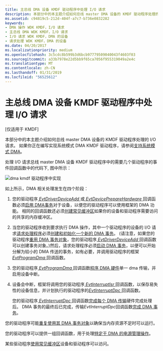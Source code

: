 ```yaml
---
title: 主总线 DMA 设备 KMDF 驱动程序中处理 I/O 请求
description: 本部分中的本主题介绍如何总线 master DMA 设备的 KMDF 驱动程序处理的 I/O 请求。 如果你正在编写实现系统模式 DMA KMDF 驱动程序，请参阅支持系统模式 DMA。
ms.assetid: c94819c5-212d-404f-a7c7-b736e0832282
keywords:
- DMA 操作 WDK KMDF，I/O 请求
- 主总线 DMA WDK KMDF，I/O 请求
- I/O 请求 WDK KMDF，DMA 的设备
- 请求处理 WDK KMDF，DMA 的设备
ms.date: 04/20/2017
ms.localizationpriority: medium
ms.openlocfilehash: 3c5cdc8b599b3d6bcb97779509040043f4603f03
ms.sourcegitcommit: a33b7978e22d5bb9f65ca7056f955319049a2e4c
ms.translationtype: MT
ms.contentlocale: zh-CN
ms.lasthandoff: 01/31/2019
ms.locfileid: "56525612"
---
```

# <a name="handling-io-requests-in-a-kmdf-driver-for-a-bus-master-dma-device"></a>主总线 DMA 设备 KMDF 驱动程序中处理 I/O 请求


\[仅适用于 KMDF\]

本部分中的本主题介绍如何总线 master DMA 设备的 KMDF 驱动程序处理的 I/O 请求。 如果你正在编写实现系统模式 DMA KMDF 驱动程序，请参阅[支持系统模式 DMA](supporting-system-mode-dma.md)。




处理 I/O 请求总线 master DMA 设备 KMDF 驱动程序中的需要几个驱动程序的事件回调函数中的代码下, 图中所示：

![dma kmdf 驱动程序中实现](images/dma-implementation-in-kmdf.png)

如上所示，DMA 相关处理发生在四个阶段：

1.  您的驱动程序[ *EvtDriverDeviceAdd* ](https://msdn.microsoft.com/library/windows/hardware/ff541693)或[ *EvtDevicePrepareHardware* ](https://msdn.microsoft.com/library/windows/hardware/ff540880)回调函数必须[启用 DMA事务](enabling-dma-transactions.md)对于设备，以便您的驱动程序可以使用框架的 DMA 功能。 相同的回调函数还必须[创建常见缓冲区](using-common-buffers.md)如果你的设备和驱动程序需要访问的共享的内存缓冲区。

2.  当您的驱动程序收到要求执行 DMA 操作，其中一个驱动程序的设备的 I/O 请求[请求处理程序](request-handlers.md)必须[创建和初始化一个新的 DMA 事务](creating-and-initializing-a-dma-transaction.md)。 (请注意，如果您的驱动程序[重用 DMA 事务对象](reusing-dma-transaction-objects.md)，您的驱动程序[ *EvtDriverDeviceAdd* ](https://msdn.microsoft.com/library/windows/hardware/ff541693)回调函数可以创建事务对象。)然后，请求处理程序必须[启动 DMA 事务](starting-a-dma-transaction.md)，以便可以开始分解为较小的 DMA 传送的事务，如有必要，并调用驱动程序的框架[ *EvtProgramDma* ](https://msdn.microsoft.com/library/windows/hardware/ff541816)回调函数。

3.  您的驱动程序[ *EvtProgramDma* ](https://msdn.microsoft.com/library/windows/hardware/ff541816)回调函数[程序 DMA 硬件](programming-dma-hardware.md)单一 dma 传输，并启用设备中断。

4.  设备会中断，框架将调用您的驱动程序[ *EvtInterruptIsr* ](https://msdn.microsoft.com/library/windows/hardware/ff541735)回调函数，以保存易失性的设备信息，并计划执行的驱动程序的[*EvtInterruptDpc* ](https://msdn.microsoft.com/library/windows/hardware/ff541721)回调函数。

    您的驱动程序[ *EvtInterruptDpc* ](https://msdn.microsoft.com/library/windows/hardware/ff541721)回调函数[完成每个 DMA 传输](completing-a-dma-transfer.md)硬件完成处理后。 DMA 事务的最终后已完成，传输*EvtInterruptDpc*回调函数[完成 DMA 事务](completing-a-dma-transaction.md)。

您的驱动程序可能[重复使用其 DMA 事务对象](reusing-dma-transaction-objects.md)以确保当内存资源不足时可以运行。

您的驱动程序可以提供一组回调函数，用于处理[特定于 DMA 的电源管理操作](supporting-power-management-for-dma-devices.md)。

某些驱动程序[使用常见缓冲区](using-common-buffers.md)设备和驱动程序可以访问。

 

 





